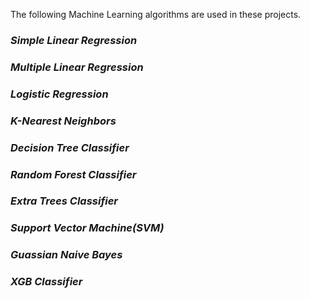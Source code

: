 The following Machine Learning algorithms are used in these projects.
### ***Simple Linear Regression***
### ***Multiple Linear Regression***
### ***Logistic Regression***
### ***K-Nearest Neighbors***
### ***Decision Tree Classifier***
### ***Random Forest Classifier***
### ***Extra Trees Classifier***
### ***Support Vector Machine(SVM)***
### *Guassian Naive Bayes*
### *XGB Classifier*
